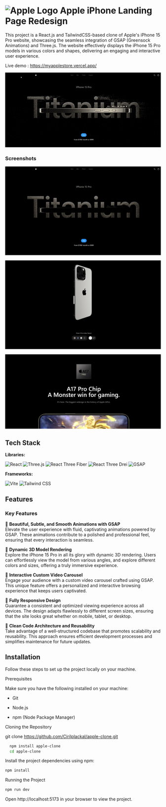 
<h1><img src="https://upload.wikimedia.org/wikipedia/commons/thumb/3/31/Apple_logo_white.svg/1200px-Apple_logo_white.svg.png" alt="Apple Logo" width="40" /> Apple iPhone Landing Page Redesign </h1>


This project is a React.js and TailwindCSS-based clone of Apple's iPhone 15 Pro website, showcasing the seamless integration of GSAP (Greensock Animations) and Three.js. The website effectively displays the iPhone 15 Pro models in various colors and shapes, delivering an engaging and interactive user experience.

Live demo : https://myapplestore.vercel.app/

![Project Demo](https://github.com/Cirilplackal/apple-clone/blob/main/preview/preview1.gif)
### Screenshots

![Project Preview 1](https://github.com/Cirilplackal/apple-clone/blob/main/preview/preview1.png)


![Project Preview 2](https://github.com/Cirilplackal/apple-clone/blob/main/preview/preview2.png)


![Project Preview 3](https://github.com/Cirilplackal/apple-clone/blob/main/preview/preview3.png)

## Tech Stack

**Libraries:** 

![React](https://img.shields.io/badge/React.js-20232A?style=for-the-badge&logo=react&logoColor=61DAFB)
![Three.js](https://img.shields.io/badge/Three.js-000000?style=for-the-badge&logo=three.js&logoColor=white)
![React Three Fiber](https://img.shields.io/badge/React%20Three%20Fiber-20232A?style=for-the-badge&logo=react&logoColor=61DAFB)
![React Three Drei](https://img.shields.io/badge/React%20Three%20Drei-20232A?style=for-the-badge&logo=react&logoColor=61DAFB)
![GSAP](https://img.shields.io/badge/GSAP-88CE02?style=for-the-badge&logo=greensock&logoColor=white)


**Frameworks:** 

![Vite](https://img.shields.io/badge/Vite-646CFF?style=for-the-badge&logo=vite&logoColor=white)
![Tailwind CSS](https://img.shields.io/badge/Tailwind%20CSS-38B2AC?style=for-the-badge&logo=tailwind-css&logoColor=white)

## Features

### **Key Features**

🔹 **Beautiful, Subtle, and Smooth Animations with GSAP**  
Elevate the user experience with fluid, captivating animations powered by GSAP. These animations contribute to a polished and professional feel, ensuring that every interaction is seamless.

🔹 **Dynamic 3D Model Rendering**  
Explore the iPhone 15 Pro in all its glory with dynamic 3D rendering. Users can effortlessly view the model from various angles, and explore different colors and sizes, offering a truly immersive experience.

🔹 **Interactive Custom Video Carousel**  
Engage your audience with a custom video carousel crafted using GSAP. This unique feature offers a personalized and interactive browsing experience that keeps users captivated.

🔹 **Fully Responsive Design**  
Guarantee a consistent and optimized viewing experience across all devices. The design adapts flawlessly to different screen sizes, ensuring that the site looks great whether on mobile, tablet, or desktop.

🔹 **Clean Code Architecture and Reusability**  
Take advantage of a well-structured codebase that promotes scalability and reusability. This approach ensures efficient development processes and simplifies maintenance for future updates.




## Installation

Follow these steps to set up the project locally on your machine.

Prerequisites

Make sure you have the following installed on your machine:

- Git

- Node.js

- npm (Node Package Manager)

Cloning the Repository

git clone https://github.com/Cirilplackal/apple-clone.git

```bash
  npm install apple-clone
  cd apple-clone
```
    
Install the project dependencies using npm:

```bash
npm install
```

Running the Project

```bash
npm run dev
```

Open http://localhost:5173 in your browser to view the project.

